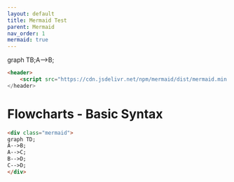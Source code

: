 ```yaml
---
layout: default
title: Mermaid Test
parent: Mermaid
nav_order: 1
mermaid: true
---
```


<div class="mermaid">graph TB;A-->B;</div>

```html
<header>
	<script src="https://cdn.jsdelivr.net/npm/mermaid/dist/mermaid.min.js">
</header>
```

# Flowcharts - Basic Syntax

```html
<div class="mermaid">
graph TD;
A-->B;
A-->C;
B-->D;
C-->D;
</div>
```